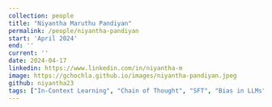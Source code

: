 ```yaml
---
collection: people
title: "Niyantha Maruthu Pandiyan"
permalink: /people/niyantha-pandiyan
start: 'April 2024'
end: ''
current: ''
date: 2024-04-17
linkedin: https://www.linkedin.com/in/niyantha-m
image: https://gchochla.github.io/images/niyantha-pandiyan.jpeg
github: niyantha23
tags: ["In-Context Learning", "Chain of Thought", "SFT", "Bias in LLMs"]
---
```

